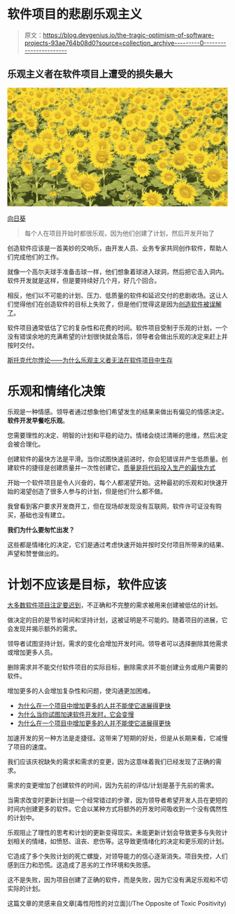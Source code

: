 # 软件项目的悲剧乐观主义

> 原文：<https://blog.devgenius.io/the-tragic-optimism-of-software-projects-93ae764b08d0?source=collection_archive---------0----------------------->

## 乐观主义者在软件项目上遭受的损失最大

![](img/3f19e1f92ce7c68f2f0666412778225c.png)

[向日葵](https://pixabay.com/photos/sunflower-management-fall-804666/)

> 每个人在项目开始时都很乐观，因为他们创建了计划，然后开发开始了

创造软件应该是一首美妙的交响乐，由开发人员、业务专家共同创作软件，帮助人们完成他们的工作。

就像一个高尔夫球手准备击球一样，他们想象着球进入球洞，然后把它击入洞内。软件开发就是这样，但是要持续好几个月，好几个回合。

相反，他们以不可能的计划、压力、低质量的软件和延迟交付的悲剧收场。这让人们觉得他们在创造软件的目标上失败了，但是他们觉得这是因为[创造软件被误解了](/software-development-is-a-creative-process-an-original-masterpiece-not-a-paint-by-numbers-1700e05e6d7b)。

软件项目通常低估了它的复杂性和花费的时间。软件项目受制于乐观的计划，一个没有错误余地的充满希望的计划很快就会落后，领导者会做出乐观的决定来赶上并按时交付。

[斯托克代尔悖论——为什么乐观主义者无法在软件项目中生存](/stockdale-paradox-why-optimists-dont-survive-software-projects-27ada5b3fec1)

# **乐观和情绪化决策**

乐观是一种情感。领导者通过想象他们希望发生的结果来做出有偏见的情感决定。**软件开发早餐吃乐观**。

您需要理性的决定、明智的计划和平稳的动力。情绪会绕过清晰的思维，然后决定会被合理化。

创建软件的最快方法是平滑。当你试图快速前进时，你会犯错误并产生低质量。创建软件的捷径是创建质量并一次性创建它。[质量是将代码投入生产的最快方式](/software-development-is-a-creative-process-an-original-masterpiece-not-a-paint-by-numbers-1700e05e6d7b)

开始一个软件项目是令人兴奋的，每个人都渴望开始。这种最初的乐观和对快速开始的渴望创造了很多人参与的计划，但是他们什么都不做。

我曾看到客户要求开发商开工，但在现场却发现没有互联网，软件许可证没有购买，基础也没有建立。

**我们为什么要匆忙出发？**

这些都是情绪化的决定，它们是通过考虑快速开始并按时交付项目所带来的结果、声望和赞誉做出的。

# **计划不应该是目标，软件应该**

[大多数软件项目注定要迟到](/the-veil-of-ignorance-of-the-software-creation-process-sets-expectations-high-and-delivery-late-a3497b0ce009)，不正确和不完整的需求被用来创建被低估的计划。

做决定的目的是节省时间和坚持计划，这被证明是不可能的。随着项目的进展，它会发现并揭示额外的需求。

领导者试图坚持计划，需求的变化会增加开发时间。领导者可以选择删除其他需求或增加更多人员。

删除需求并不能交付软件项目的实际目标，删除需求并不能创建业务或用户需要的软件。

增加更多的人会增加复杂性和问题，使沟通更加困难。

*   [为什么在一个项目中增加更多的人并不能使它进展得更快](/why-adding-more-people-to-a-project-doesnt-make-it-go-faster-703f9f56eea5)
*   [为什么当你试图加速软件开发时，它会变慢](/why-software-development-slows-when-you-try-to-speed-it-up-ef2fe32de404)
*   [为什么在一个项目中增加更多的人并不能使它进展得更快](https://medium.com/dev-genius/why-adding-more-people-to-a-project-doesnt-make-it-go-faster-703f9f56eea5)

加速开发的另一种方法是走捷径。这带来了短期的好处，但是从长期来看，它减慢了项目的速度。

我们应该庆祝缺失的需求和需求的变更，因为这意味着我们已经发现了正确的需求。

需求的变更增加了创建软件的时间，因为先前的评估/计划是基于先前的需求。

当需求改变时更新计划是一个经常错过的步骤，因为领导者希望开发人员在更短的时间内创建更多的软件。它会以某种方式将额外的开发时间吸收到一个没有偶然性的计划中。

乐观阻止了理性的思考和计划的更新变得现实。未能更新计划会导致更多与失败计划相关的情绪，如愤怒、沮丧、悲伤等。这导致更情绪化的决定和更乐观的计划。

它造成了多个失败计划的死亡螺旋，对领导能力的信心逐渐消失。项目失控，人们感到压力和恐慌。这造成了恶劣的工作环境和失败感。

这不是失败，因为项目创建了正确的软件，而是失败，因为它没有满足乐观和不切实际的计划。

这篇文章的灵感来自文章[毒性阳性的对立面](/The Opposite of Toxic Positivity)